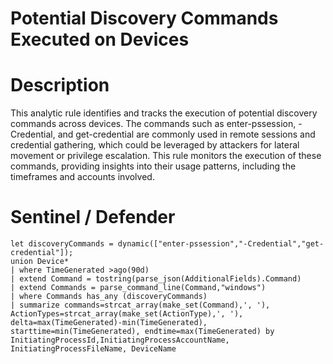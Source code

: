 # Potential Discovery Commands Executed on Devices

# Description
This analytic rule identifies and tracks the execution of potential discovery commands across devices. The commands such as enter-pssession, -Credential, and get-credential are commonly used in remote sessions and credential gathering, which could be leveraged by attackers for lateral movement or privilege escalation. This rule monitors the execution of these commands, providing insights into their usage patterns, including the timeframes and accounts involved.

# Sentinel / Defender
```kql
let discoveryCommands = dynamic(["enter-pssession","-Credential","get-credential"]);
union Device*
| where TimeGenerated >ago(90d)
| extend Command = tostring(parse_json(AdditionalFields).Command)
| extend Commands = parse_command_line(Command,"windows")
| where Commands has_any (discoveryCommands)
| summarize commands=strcat_array(make_set(Command),', '), ActionTypes=strcat_array(make_set(ActionType),', '), delta=max(TimeGenerated)-min(TimeGenerated), starttime=min(TimeGenerated), endtime=max(TimeGenerated) by InitiatingProcessId,InitiatingProcessAccountName,  InitiatingProcessFileName, DeviceName
```
